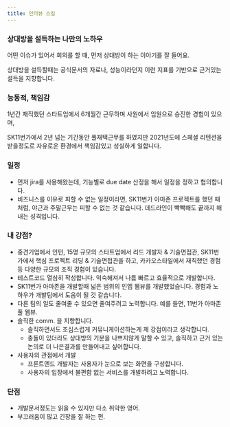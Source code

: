 ```yaml
---
title: 인터뷰 스킬
---
```


### 상대방을 설득하는 나만의 노하우

어떤 이슈가 있어서 회의를 할 때, 먼저 상대방이 하는 이야기를 잘 들어요.

상대방을 설득할때는 공식문서의 자료나, 성능이라던지 이런 지표를 기반으로 근거있는 설득을 지향합니다.

### 능동적, 책임감

1년간 재직했던 스타트업에서 6개월간 근무하며 사원에서 임원으로 승진한 경험이 있으며,

SK11번가에서 2년 넘는 기간동안 풀재택근무를 하였지만 2021년도에 스페셜 리텐션을 받을정도로 자유로운 환경에서 책임감있고 성실하게 일합니다.

### 일정
 - 먼저 jira를 사용해왔는데, 기능별로 due date 산정을 해서 일정을 정하고 협의합니다.
 - 비즈니스를 이유로 피할 수 없는 일정이라면, SK11번가 아마존 프로젝트를 했던 때 처럼, 야근과 주말근무는 피할 수 없는 것 같습니다. 데드라인이 빡빡해도 끝까지 해내는 성격입니다.

### 내 강점?
 - 중견기업에서 인턴, 15명 규모의 스타트업에서 리드 개발자 & 기술면접관, SK11번가에서 핵심 프로젝트 리딩 & 기술면접관을 하고, 카카오스타일에서 재직했던 경험등 다양한 규모의 조직 경험이 있습니다.
 - 테스트코드 열심히 작성합니다. 익숙해져서 나름 빠르고 효율적으로 개발합니다.
 - SK11번가 아마존을 개발할때 넓은 범위의 인앱 웹뷰를 개발했었습니다. 경험과 노하우가 개발팀에서 도움이 될 것 같습니다.
 - 다른 팀의 일도 줄여줄 수 있으면 줄여주려고 노력합니다. 예를 들면, 11번가 아마존 풀 웹뷰.
 - 솔직한 comm. 을 지향합니다.
    - 솔직하면서도 조심스럽게 커뮤니케이션하는게 제 강점이라고 생각합니다.
    - 충돌이 있더라도 상대방의 기분을 나쁘지않게 말할 수 있고, 솔직하고 근거 있는 논의로 더 나은결과를 만들어내고 싶어합니다.
- 사용자의 관점에서 개발
    - 프론트엔드 개발자는 사용자가 눈으로 보는 화면을 구성합니다.
    - 사용자의 입장에서 불편함 없는 서비스를 개발하려고 노력합니다.

### 단점

- 개발문서정도는 읽을 수 있지만 다소 취약한 영어.
- 부끄러움이 많고 긴장을 잘 하는 편.